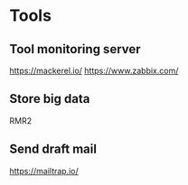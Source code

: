 # Tools

## Tool monitoring server
https://mackerel.io/
https://www.zabbix.com/

## Store big data
RMR2

## Send draft mail
https://mailtrap.io/
